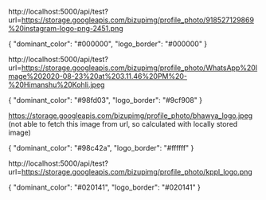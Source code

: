 http://localhost:5000/api/test?url=https://storage.googleapis.com/bizupimg/profile_photo/918527129869%20instagram-logo-png-2451.png

{
  "dominant_color": "#000000",
  "logo_border": "#000000"
}


http://localhost:5000/api/test?url=https://storage.googleapis.com/bizupimg/profile_photo/WhatsApp%20Image%202020-08-23%20at%203.11.46%20PM%20-%20Himanshu%20Kohli.jpeg

{
  "dominant_color": "#98fd03",
  "logo_border": "#9cf908"
}


https://storage.googleapis.com/bizupimg/profile_photo/bhawya_logo.jpeg
(not able to fetch this image from url, so calculated with locally stored image)

{
  "dominant_color": "#98c42a",
  "logo_border": "#ffffff"
}



http://localhost:5000/api/test?url=https://storage.googleapis.com/bizupimg/profile_photo/kppl_logo.png

{
  "dominant_color": "#020141",
  "logo_border": "#020141"
}
